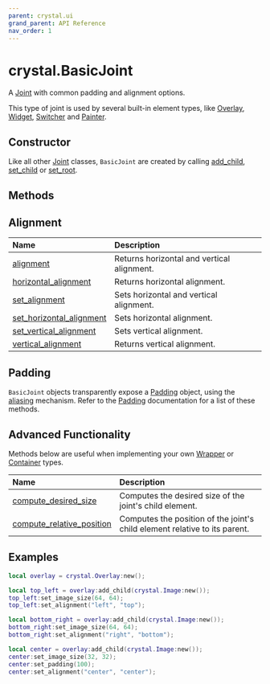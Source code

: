 ```yaml
---
parent: crystal.ui
grand_parent: API Reference
nav_order: 1
---
```


# crystal.BasicJoint

A [Joint](joint) with common padding and alignment options.

This type of joint is used by several built-in element types, like [Overlay](overlay), [Widget](widget), [Switcher](switcher) and [Painter](painter).

## Constructor

Like all other [Joint](joint) classes, `BasicJoint` are created by calling [add_child](container_add_child), [set_child](wrapper_set_child) or [set_root](widget_set_root).

## Methods

## Alignment

| Name                                                             | Description                                |
| :--------------------------------------------------------------- | :----------------------------------------- |
| [alignment](basic_joint_alignment)                               | Returns horizontal and vertical alignment. |
| [horizontal_alignment](basic_joint_horizontal_alignment)         | Returns horizontal alignment.              |
| [set_alignment](basic_joint_set_alignment)                       | Sets horizontal and vertical alignment.    |
| [set_horizontal_alignment](basic_joint_set_horizontal_alignment) | Sets horizontal alignment.                 |
| [set_vertical_alignment](basic_joint_set_vertical_alignment)     | Sets vertical alignment.                   |
| [vertical_alignment](basic_joint_vertical_alignment)             | Returns vertical alignment.                |

## Padding

`BasicJoint` objects transparently expose a [Padding](padding) object, using the [aliasing](/crystal/extensions/oop/#aliasing) mechanism. Refer to the [Padding](padding) documentation for a list of these methods.

## Advanced Functionality

Methods below are useful when implementing your own [Wrapper](wrapper) or [Container](container) types.

| Name                                                               | Description                                                                |
| :----------------------------------------------------------------- | :------------------------------------------------------------------------- |
| [compute_desired_size](basic_joint_compute_desired_size)           | Computes the desired size of the joint's child element.                    |
| [compute_relative_position](basic_joint_compute_relative_position) | Computes the position of the joint's child element relative to its parent. |

## Examples

```lua
local overlay = crystal.Overlay:new();

local top_left = overlay:add_child(crystal.Image:new());
top_left:set_image_size(64, 64);
top_left:set_alignment("left", "top");

local bottom_right = overlay:add_child(crystal.Image:new());
bottom_right:set_image_size(64, 64);
bottom_right:set_alignment("right", "bottom");

local center = overlay:add_child(crystal.Image:new());
center:set_image_size(32, 32);
center:set_padding(100);
center:set_alignment("center", "center");
```
